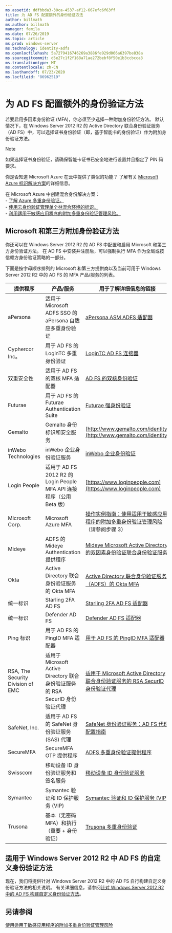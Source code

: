 ```yaml
---
ms.assetid: ddfbbda3-30ca-4537-af12-667efc6f63ff
title: 为 AD FS 配置额外的身份验证方法
author: billmath
ms.author: billmath
manager: femila
ms.date: 07/26/2019
ms.topic: article
ms.prod: windows-server
ms.technology: identity-adfs
ms.openlocfilehash: 5a7279416746269a3886fe929d066a6397be838a
ms.sourcegitcommit: d5e27c1f2f168a71ae272bebf8f50e1b3ccbcca3
ms.translationtype: MT
ms.contentlocale: zh-CN
ms.lasthandoff: 07/23/2020
ms.locfileid: "86962519"
---
```

# <a name="configure-additional-authentication-methods-for-ad-fs"></a>为 AD FS 配置额外的身份验证方法

若要启用多因素身份验证 (MFA)，你必须至少选择一种附加身份验证方法。 默认情况下，在 Windows Server 2012 R2 的 Active Directory 联合身份验证服务（AD FS）中，可以选择证书身份验证（即，基于智能卡的身份验证）作为附加身份验证方法。

> [!NOTE]
> 如果选择证书身份验证，请确保智能卡证书已安全地进行设置并且指定了 PIN 码要求。

你是否知道 Microsoft Azure 在云中提供了类似的功能？ 了解有关 [Microsoft Azure 标识解决方案](https://aka.ms/m2w274)的详细信息。<p>在 Microsoft Azure 中创建混合身份解决方案：<br /> - [了解 Azure 多重身份验证。](https://aka.ms/ey6o9r)<br /> - [使用云身份验证管理单个林混合环境的标识。](https://aka.ms/g1jat8)<br /> - [利用适用于敏感应用程序的附加多重身份验证管理风险。](https://aka.ms/kt1bbm)

## <a name="microsoft-and-third-party-additional-authentication-methods"></a>Microsoft 和第三方附加身份验证方法
你还可以在 Windows Server 2012 R2 的 AD FS 中配置和启用 Microsoft 和第三方身份验证方法。 在 AD FS 中安装并注册后，可以强制执行 MFA 作为全局或按信赖方身份验证策略的一部分。

下面是按字母顺序排列的 Microsoft 和第三方提供商以及当前可用于 Windows Server 2012 R2 中的 AD FS 的 MFA 产品/服务的列表。

|提供程序|产品/服务|用于了解详细信息的链接|
|-|-|-| 
|aPersona|适用于 Microsoft ADFS SSO 的 aPersona 自适应多重身份验证|[aPersona ASM ADFS 适配器](https://www.apersona.com/adfs)|
|Cyphercor Inc。|用于 AD FS 的 LoginTC 多重身份验证|[LoginTC AD FS 连接器](https://www.logintc.com/docs/connectors/adfs.html)|
|双重安全性|适用于 AD FS 的双核 MFA 适配器|[AD FS 的双核身份验证](https://duo.com/docs/adfs)|
|Futurae|用于 AD FS 的 Futurae Authentication Suite|[Futurae 强身份验证](https://futurae.com)|
|Gemalto|Gemalto 身份标识和安全服务|[http://www.gemalto.com/identity](http://www.gemalto.com/identity)|
|inWebo Technologies|inWebo 企业身份验证服务|[inWebo 企业身份验证](http://www.inwebo.com)|
|Login People|适用于 AD FS 2012 R2 的 Login People MFA API 连接程序（公用 Beta 版）|[https://www.loginpeople.com](https://www.loginpeople.com)|
|Microsoft Corp.|Microsoft Azure MFA|[操作实例指南：使用适用于敏感应用程序的附加多重身份验证管理风险](/previous-versions/windows/it-pro/windows-server-2012-R2-and-2012/dn280946(v=ws.11))（请参阅步骤 3）|
Mideye | ADFS 的 Mideye Authentication 提供程序 | [Mideye Microsoft Active Directory 的双因素身份验证联合身份验证服务](https://www.mideye.com/support/administrators/documentation/integration/microsoft-adfs/)|
|Okta | Active Directory 联合身份验证服务的 Okta MFA | [Active Directory 联合身份验证服务（ADFS）的 Okta MFA](https://help.okta.com/en/prod/Content/Topics/integrations/adfs-okta-int.htm)|
|统一标识| Starling 2FA AD FS|[Starling 2FA AD FS 适配器](https://www.oneidentity.com/products/starling-two-factor-authentication/)|
|统一标识| Defender AD FS|[Defender AD FS 适配器](https://www.oneidentity.com/products/defender/)|
|Ping 标识|用于 AD FS 的 PingID MFA 适配器|[用于 AD FS 的 PingID MFA 适配器](https://documentation.pingidentity.com/pingid/pingidAdminGuide/index.shtml#pid_c_PingIDforADFSSSO.html)|
|RSA, The Security Division of EMC|适用于 Microsoft Active Directory 联合身份验证服务的 RSA SecurID 身份验证代理|[适用于 Microsoft Active Directory 联合身份验证服务的 RSA SecurID 身份验证代理](http://www.emc.com/security/rsa-securid/rsa-authentication-agents/microsoft-ad-fs.htm)|
|SafeNet, Inc.|适用于 AD FS 的 SafeNet 身份验证服务 (SAS) 代理|[SafeNet 身份验证服务：AD FS 代理配置指南](http://www.safenet-inc.com/resources/integration-guide/data-protection/Safenet_Authentication_Service/SafeNet_Authentication_Service__AD_FS_Agent_Configuration_Guide/?langtype=1033)|
|SecureMFA|SecureMFA OTP 提供程序| [ADFS 多重身份验证提供程序](https://www.securemfa.com/)|
|Swisscom|移动设备 ID 身份验证服务和签名服务|[移动设备 ID 身份验证服务](http://swisscom.ch/mid)|
|Symantec|Symantec 验证和 ID 保护服务 (VIP)|[Symantec 验证和 ID 保护服务 (VIP)](http://www.symantec.com/vip-authentication-service)|
|Trusona|基本（无密码 MFA）和执行（重要 + 身份验证）| [Trusona 多重身份验证](https://www.trusona.com/solution-overview/)|


## <a name="custom-authentication-method-for-ad-fs-in-windows-server-2012-r2"></a>适用于 Windows Server 2012 R2 中 AD FS 的自定义身份验证方法
现在，我们将提供针对 Windows Server 2012 R2 中的 AD FS 自行构建自定义身份验证方法的相关说明。 有关详细信息，请参阅[针对 Windows Server 2012 R2 中的 AD FS 构建自定义身份验证方法](https://go.microsoft.com/fwlink/?LinkID=511980)。

## <a name="see-also"></a>另请参阅
[使用适用于敏感应用程序的附加多重身份验证管理风险](Manage-Risk-with-Additional-Multi-Factor-Authentication-for-Sensitive-Applications.md)
